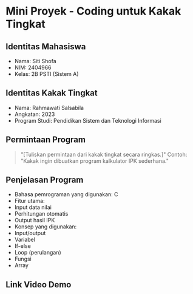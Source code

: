 # Mini Proyek - Coding untuk Kakak Tingkat
## Identitas Mahasiswa
- Nama: Siti Shofa
- NIM: 2404966
- Kelas: 2B PSTI (Sistem A)

## Identitas Kakak Tingkat
- Nama: Rahmawati Salsabila
- Angkatan: 2023
- Program Studi: Pendidikan Sistem dan Teknologi Informasi

## Permintaan Program
> "[Tuliskan permintaan dari kakak tingkat secara ringkas.]"
Contoh:
> "Kakak ingin dibuatkan program kalkulator IPK sederhana."

## Penjelasan Program
- Bahasa pemrograman yang digunakan: C
- Fitur utama:
 - Input data nilai
 - Perhitungan otomatis
 - Output hasil IPK
- Konsep yang digunakan:
 - Input/output
 - Variabel
 - If-else
 - Loop (perulangan)
- Fungsi
- Array

## Link Video Demo
